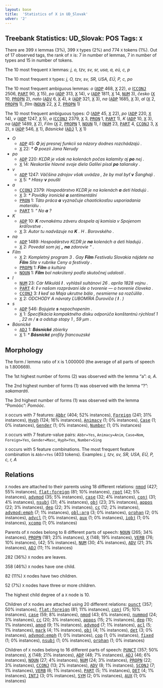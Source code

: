 ```yaml
---
layout: base
title:  'Statistics of X in UD_Slovak'
udver: '2'
---
```


## Treebank Statistics: UD_Slovak: POS Tags: `X`

There are 399 `X` lemmas (3%), 399 `X` types (2%) and 774 `X` tokens (1%).
Out of 17 observed tags, the rank of `X` is: 7 in number of lemmas, 7 in number of types and 15 in number of tokens.

The 10 most frequent `X` lemmas: <em>j, o, tzv, sv, sr, usa, a, eú, c, p</em>

The 10 most frequent `X` types:  <em>j, O, tzv, sv, SR, USA, EÚ, P, c, po</em>

The 10 most frequent ambiguous lemmas: <em>o</em> (<tt><a href="sk-pos-ADP.html">ADP</a></tt> 468, <tt><a href="sk-pos-X.html">X</a></tt> 22), <em>a</em> (<tt><a href="sk-pos-CCONJ.html">CCONJ</a></tt> 2506, <tt><a href="sk-pos-PART.html">PART</a></tt> 90, <tt><a href="sk-pos-X.html">X</a></tt> 15), <em>po</em> (<tt><a href="sk-pos-ADP.html">ADP</a></tt> 313, <tt><a href="sk-pos-X.html">X</a></tt> 14), <em>v</em> (<tt><a href="sk-pos-ADP.html">ADP</a></tt> 1811, <tt><a href="sk-pos-X.html">X</a></tt> 14, <tt><a href="sk-pos-NUM.html">NUM</a></tt> 3), <em>česko</em> (<tt><a href="sk-pos-X.html">X</a></tt> 10, <tt><a href="sk-pos-PROPN.html">PROPN</a></tt> 2), <em>nato</em> (<tt><a href="sk-pos-ADV.html">ADV</a></tt> 6, <tt><a href="sk-pos-X.html">X</a></tt> 4), <em>k</em> (<tt><a href="sk-pos-ADP.html">ADP</a></tt> 321, <tt><a href="sk-pos-X.html">X</a></tt> 3), <em>na</em> (<tt><a href="sk-pos-ADP.html">ADP</a></tt> 1685, <tt><a href="sk-pos-X.html">X</a></tt> 3), <em>al</em> (<tt><a href="sk-pos-X.html">X</a></tt> 2, <tt><a href="sk-pos-PROPN.html">PROPN</a></tt> 1), <em>film</em> (<tt><a href="sk-pos-NOUN.html">NOUN</a></tt> 22, <tt><a href="sk-pos-X.html">X</a></tt> 2, <tt><a href="sk-pos-PROPN.html">PROPN</a></tt> 1)

The 10 most frequent ambiguous types:  <em>O</em> (<tt><a href="sk-pos-ADP.html">ADP</a></tt> 45, <tt><a href="sk-pos-X.html">X</a></tt> 22), <em>po</em> (<tt><a href="sk-pos-ADP.html">ADP</a></tt> 220, <tt><a href="sk-pos-X.html">X</a></tt> 14), <em>v</em> (<tt><a href="sk-pos-ADP.html">ADP</a></tt> 1247, <tt><a href="sk-pos-X.html">X</a></tt> 5), <em>a</em> (<tt><a href="sk-pos-CCONJ.html">CCONJ</a></tt> 2379, <tt><a href="sk-pos-X.html">X</a></tt> 3, <tt><a href="sk-pos-PRON.html">PRON</a></tt> 1, <tt><a href="sk-pos-PART.html">PART</a></tt> 1), <em>K</em> (<tt><a href="sk-pos-ADP.html">ADP</a></tt> 10, <tt><a href="sk-pos-X.html">X</a></tt> 3), <em>na</em> (<tt><a href="sk-pos-ADP.html">ADP</a></tt> 1489, <tt><a href="sk-pos-X.html">X</a></tt> 2), <em>Film</em> (<tt><a href="sk-pos-X.html">X</a></tt> 2, <tt><a href="sk-pos-PROPN.html">PROPN</a></tt> 1, <tt><a href="sk-pos-NOUN.html">NOUN</a></tt> 1), <em>I</em> (<tt><a href="sk-pos-NUM.html">NUM</a></tt> 23, <tt><a href="sk-pos-PART.html">PART</a></tt> 4, <tt><a href="sk-pos-CCONJ.html">CCONJ</a></tt> 3, <tt><a href="sk-pos-X.html">X</a></tt> 2), <em>s</em> (<tt><a href="sk-pos-ADP.html">ADP</a></tt> 546, <tt><a href="sk-pos-X.html">X</a></tt> 1), <em>Básnické</em> (<tt><a href="sk-pos-ADJ.html">ADJ</a></tt> 1, <tt><a href="sk-pos-X.html">X</a></tt> 1)


* <em>O</em>
  * <tt><a href="sk-pos-ADP.html">ADP</a></tt> 45: <em><b>O</b> jej presnej funkcii sa názory dodnes rozchádzajú .</em>
  * <tt><a href="sk-pos-X.html">X</a></tt> 22: <em>* <b>O</b> poezii Jana Nerudy</em>
* <em>po</em>
  * <tt><a href="sk-pos-ADP.html">ADP</a></tt> 220: <em>KĽDR je však na kolenách počas kalamity aj <b>po</b> nej .</em>
  * <tt><a href="sk-pos-X.html">X</a></tt> 14: <em>Neskoršie hlavné svoje diela Galilei písal <b>po</b> taliansky .</em>
* <em>v</em>
  * <tt><a href="sk-pos-ADP.html">ADP</a></tt> 1247: <em>Väčšina zdrojov však uvádza , že by mal byť <b>v</b> Šanghaji .</em>
  * <tt><a href="sk-pos-X.html">X</a></tt> 5: <em>* Hlasy <b>v</b> poušti</em>
* <em>a</em>
  * <tt><a href="sk-pos-CCONJ.html">CCONJ</a></tt> 2379: <em>Hospodárstvo KĽDR je na kolenách <b>a</b> deti hladujú .</em>
  * <tt><a href="sk-pos-X.html">X</a></tt> 3: <em>* Povídky ironické <b>a</b> sentimentální</em>
  * <tt><a href="sk-pos-PRON.html">PRON</a></tt> 1: <em>Táto práca <b>a</b> vyznačuje chaotickosťou usporiadania materiálu .</em>
  * <tt><a href="sk-pos-PART.html">PART</a></tt> 1: <em>“ No <b>a</b> ?</em>
* <em>K</em>
  * <tt><a href="sk-pos-ADP.html">ADP</a></tt> 10: <em><b>K</b> rovnakému záveru dospela aj komisia v Spojenom kráľovstve .</em>
  * <tt><a href="sk-pos-X.html">X</a></tt> 3: <em>Autor tu nadväzuje na <b>K</b> . H . Borovského .</em>
* <em>na</em>
  * <tt><a href="sk-pos-ADP.html">ADP</a></tt> 1489: <em>Hospodárstvo KĽDR je <b>na</b> kolenách a deti hladujú .</em>
  * <tt><a href="sk-pos-X.html">X</a></tt> 2: <em>Povedal som jej „ <b>na</b> zdorovie “ .</em>
* <em>Film</em>
  * <tt><a href="sk-pos-X.html">X</a></tt> 2: <em>Kompletný program 3 . Gay <b>Film</b> Festivalu Slovakia nájdete na <b>Film</b> Site v rubrike Ceny a festivaly .</em>
  * <tt><a href="sk-pos-PROPN.html">PROPN</a></tt> 1: <em><b>Film</b> a kultúra</em>
  * <tt><a href="sk-pos-NOUN.html">NOUN</a></tt> 1: <em><b>Film</b> bol nakrútený podľa skutočnej udalosti .</em>
* <em>I</em>
  * <tt><a href="sk-pos-NUM.html">NUM</a></tt> 23: <em>Cár Mikuláš <b>I</b> . vyhlásil sultánovi 26 . apríla 1828 vojnu .</em>
  * <tt><a href="sk-pos-PART.html">PART</a></tt> 4: <em><b>I</b> v našom rozprávaní ide o tvorenie — o tvorenie človeka .</em>
  * <tt><a href="sk-pos-CCONJ.html">CCONJ</a></tt> 3: <em><b>I</b> keď sa Maja ukrutne bála , nesmierne sa rozčúlila .</em>
  * <tt><a href="sk-pos-X.html">X</a></tt> 2: <em>ODCHODY A návraty ĽUBOMÍRA Ďuroviča ( <b>I</b> . )</em>
* <em>s</em>
  * <tt><a href="sk-pos-ADP.html">ADP</a></tt> 546: <em>Bojujete <b>s</b> nepochopením .</em>
  * <tt><a href="sk-pos-X.html">X</a></tt> 1: <em>Špecifikácia kompaktného disku odporúča konštantnú rýchlosť 1 , 22 m / <b>s</b> a odstup stopy 1 , 59 μm .</em>
* <em>Básnické</em>
  * <tt><a href="sk-pos-ADJ.html">ADJ</a></tt> 1: <em><b>Básnické</b> zbierky</em>
  * <tt><a href="sk-pos-X.html">X</a></tt> 1: <em>* <b>Básnické</b> profily francouzské</em>

## Morphology

The form / lemma ratio of `X` is 1.000000 (the average of all parts of speech is 1.800669).

The 1st highest number of forms (2) was observed with the lemma “a”: <em>a, Α</em>.

The 2nd highest number of forms (1) was observed with the lemma “?”: <em>sakamaráti</em>.

The 3rd highest number of forms (1) was observed with the lemma “Pomóóc”: <em>Pomóóc</em>.

`X` occurs with 7 features: <tt><a href="sk-feat-Abbr.html">Abbr</a></tt> (404; 52% instances), <tt><a href="sk-feat-Foreign.html">Foreign</a></tt> (241; 31% instances), <tt><a href="sk-feat-Hyph.html">Hyph</a></tt> (124; 16% instances), <tt><a href="sk-feat-Animacy.html">Animacy</a></tt> (1; 0% instances), <tt><a href="sk-feat-Case.html">Case</a></tt> (1; 0% instances), <tt><a href="sk-feat-Gender.html">Gender</a></tt> (1; 0% instances), <tt><a href="sk-feat-Number.html">Number</a></tt> (1; 0% instances)

`X` occurs with 7 feature-value pairs: `Abbr=Yes`, `Animacy=Anim`, `Case=Nom`, `Foreign=Yes`, `Gender=Masc`, `Hyph=Yes`, `Number=Sing`

`X` occurs with 5 feature combinations.
The most frequent feature combination is `Abbr=Yes` (403 tokens).
Examples: <em>j, tzv, sv, SR, USA, EÚ, P, c, r, A</em>


## Relations

`X` nodes are attached to their parents using 18 different relations: <tt><a href="sk-dep-nmod.html">nmod</a></tt> (427; 55% instances), <tt><a href="sk-dep-flat-foreign.html">flat:foreign</a></tt> (81; 10% instances), <tt><a href="sk-dep-root.html">root</a></tt> (42; 5% instances), <tt><a href="sk-dep-advmod.html">advmod</a></tt> (35; 5% instances), <tt><a href="sk-dep-case.html">case</a></tt> (32; 4% instances), <tt><a href="sk-dep-conj.html">conj</a></tt> (31; 4% instances), <tt><a href="sk-dep-nsubj.html">nsubj</a></tt> (31; 4% instances), <tt><a href="sk-dep-obj.html">obj</a></tt> (23; 3% instances), <tt><a href="sk-dep-appos.html">appos</a></tt> (22; 3% instances), <tt><a href="sk-dep-dep.html">dep</a></tt> (22; 3% instances), <tt><a href="sk-dep-cc.html">cc</a></tt> (12; 2% instances), <tt><a href="sk-dep-advmod-emph.html">advmod:emph</a></tt> (7; 1% instances), <tt><a href="sk-dep-obl-arg.html">obl:arg</a></tt> (3; 0% instances), <tt><a href="sk-dep-orphan.html">orphan</a></tt> (2; 0% instances), <tt><a href="sk-dep-advcl.html">advcl</a></tt> (1; 0% instances), <tt><a href="sk-dep-aux.html">aux</a></tt> (1; 0% instances), <tt><a href="sk-dep-iobj.html">iobj</a></tt> (1; 0% instances), <tt><a href="sk-dep-xcomp.html">xcomp</a></tt> (1; 0% instances)

Parents of `X` nodes belong to 8 different parts of speech: <tt><a href="sk-pos-NOUN.html">NOUN</a></tt> (265; 34% instances), <tt><a href="sk-pos-PROPN.html">PROPN</a></tt> (181; 23% instances), <tt><a href="sk-pos-X.html">X</a></tt> (148; 19% instances), <tt><a href="sk-pos-VERB.html">VERB</a></tt> (76; 10% instances),  (42; 5% instances), <tt><a href="sk-pos-NUM.html">NUM</a></tt> (30; 4% instances), <tt><a href="sk-pos-ADV.html">ADV</a></tt> (21; 3% instances), <tt><a href="sk-pos-ADJ.html">ADJ</a></tt> (11; 1% instances)

282 (36%) `X` nodes are leaves.

358 (46%) `X` nodes have one child.

82 (11%) `X` nodes have two children.

52 (7%) `X` nodes have three or more children.

The highest child degree of a `X` node is 10.

Children of `X` nodes are attached using 20 different relations: <tt><a href="sk-dep-punct.html">punct</a></tt> (357; 50% instances), <tt><a href="sk-dep-flat-foreign.html">flat:foreign</a></tt> (81; 11% instances), <tt><a href="sk-dep-conj.html">conj</a></tt> (75; 10% instances), <tt><a href="sk-dep-case.html">case</a></tt> (59; 8% instances), <tt><a href="sk-dep-nmod.html">nmod</a></tt> (43; 6% instances), <tt><a href="sk-dep-nummod.html">nummod</a></tt> (24; 3% instances), <tt><a href="sk-dep-cc.html">cc</a></tt> (20; 3% instances), <tt><a href="sk-dep-appos.html">appos</a></tt> (15; 2% instances), <tt><a href="sk-dep-dep.html">dep</a></tt> (10; 1% instances), <tt><a href="sk-dep-amod.html">amod</a></tt> (9; 1% instances), <tt><a href="sk-dep-advmod.html">advmod</a></tt> (7; 1% instances), <tt><a href="sk-dep-acl.html">acl</a></tt> (5; 1% instances), <tt><a href="sk-dep-mark.html">mark</a></tt> (4; 1% instances), <tt><a href="sk-dep-obj.html">obj</a></tt> (4; 1% instances), <tt><a href="sk-dep-det.html">det</a></tt> (3; 0% instances), <tt><a href="sk-dep-advmod-emph.html">advmod:emph</a></tt> (1; 0% instances), <tt><a href="sk-dep-cop.html">cop</a></tt> (1; 0% instances), <tt><a href="sk-dep-fixed.html">fixed</a></tt> (1; 0% instances), <tt><a href="sk-dep-nsubj.html">nsubj</a></tt> (1; 0% instances), <tt><a href="sk-dep-orphan.html">orphan</a></tt> (1; 0% instances)

Children of `X` nodes belong to 16 different parts of speech: <tt><a href="sk-pos-PUNCT.html">PUNCT</a></tt> (357; 50% instances), <tt><a href="sk-pos-X.html">X</a></tt> (148; 21% instances), <tt><a href="sk-pos-ADP.html">ADP</a></tt> (48; 7% instances), <tt><a href="sk-pos-ADJ.html">ADJ</a></tt> (46; 6% instances), <tt><a href="sk-pos-NOUN.html">NOUN</a></tt> (27; 4% instances), <tt><a href="sk-pos-NUM.html">NUM</a></tt> (24; 3% instances), <tt><a href="sk-pos-PROPN.html">PROPN</a></tt> (22; 3% instances), <tt><a href="sk-pos-CCONJ.html">CCONJ</a></tt> (13; 2% instances), <tt><a href="sk-pos-ADV.html">ADV</a></tt> (8; 1% instances), <tt><a href="sk-pos-SCONJ.html">SCONJ</a></tt> (7; 1% instances), <tt><a href="sk-pos-VERB.html">VERB</a></tt> (6; 1% instances), <tt><a href="sk-pos-PART.html">PART</a></tt> (5; 1% instances), <tt><a href="sk-pos-DET.html">DET</a></tt> (4; 1% instances), <tt><a href="sk-pos-INTJ.html">INTJ</a></tt> (3; 0% instances), <tt><a href="sk-pos-SYM.html">SYM</a></tt> (2; 0% instances), <tt><a href="sk-pos-AUX.html">AUX</a></tt> (1; 0% instances)

